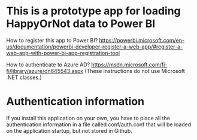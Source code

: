This is a prototype app for loading HappyOrNot data to Power BI
===============================================================

How to register this app to Power BI?
https://powerbi.microsoft.com/en-us/documentation/powerbi-developer-register-a-web-app/#register-a-web-app-with-power-bi-app-registration-tool

How to authenticate to Azure AD?
https://msdn.microsoft.com/fi-fi/library/azure/dn645543.aspx
(These instructions do not use Microsoft .NET classes.)

Authentication information
==========================

If you install this application on your own, you have to place all the
authentication information in a file called conf/auth.conf that will be loaded
on the application startup, but not stored in Github.